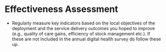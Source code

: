 # Effectiveness Assessment

* Regularly measure key indicators based on the local objectives of the deployment and the service delivery outcomes you hoped to improve (e.g., quality of care gains, efficiency of stock management etc.). If these are not included in the annual digital health survey do follow these up.
